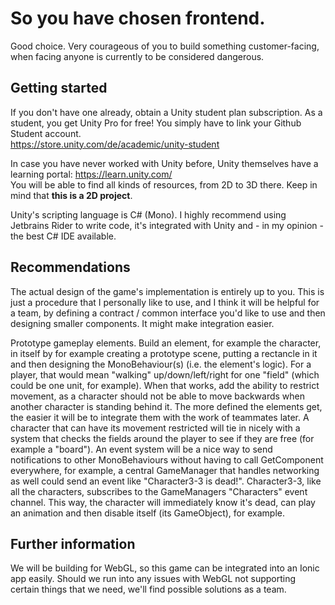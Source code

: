 # So you have chosen frontend.
Good choice. Very courageous of you to build something customer-facing, when facing anyone is currently to be considered dangerous.

## Getting started
If you don't have one already, obtain a Unity student plan subscription. As a student, you get Unity Pro for free!
You simply have to link your Github Student account.  
https://store.unity.com/de/academic/unity-student

In case you have never worked with Unity before, Unity themselves have a learning portal: https://learn.unity.com/  
You will be able to find all kinds of resources, from 2D to 3D there. Keep in mind that **this is a 2D project**.

Unity's scripting language is C# (Mono). I highly recommend using Jetbrains Rider to write code, it's integrated with Unity
and - in my opinion - the best C# IDE available.


## Recommendations
The actual design of the game's implementation is entirely up to you. This is just a procedure that I personally like to use, and I think
it will be helpful for a team, by defining a contract / common interface you'd like to use and then designing smaller components.
It might make integration easier.

Prototype gameplay elements. Build an element, for example the character, in itself by for example creating a prototype scene,
putting a rectancle in it and then designing the MonoBehaviour(s) (i.e. the element's logic).
For a player, that would mean "walking" up/down/left/right for one "field" (which could be one unit, for example).
When that works, add the ability to restrict movement, as a character should not be able to move backwards when another character is standing behind it.
The more defined the elements get, the easier it will be to integrate them with the work of teammates later.
A character that can have its movement restricted will tie in nicely with a system that checks the fields around the player to see if they are free (for example a "board").
An event system will be a nice way to send notifications to other MonoBehaviours without having to call GetComponent everywhere, for example, a central GameManager
that handles networking as well could send an event like "Character3-3 is dead!". Character3-3, like all the characters, subscribes to the GameManagers "Characters" event channel.
This way, the character will immediately know it's dead, can play an animation and then disable itself (its GameObject), for example. 

## Further information
We will be building for WebGL, so this game can be integrated into an Ionic app easily.
Should we run into any issues with WebGL not supporting certain things that we need, we'll find possible solutions as a team.
